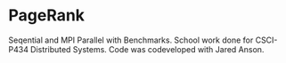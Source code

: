 # PageRank
Seqential and MPI Parallel with Benchmarks.
School work done for CSCI-P434 Distributed Systems.
Code was codeveloped with Jared Anson.
